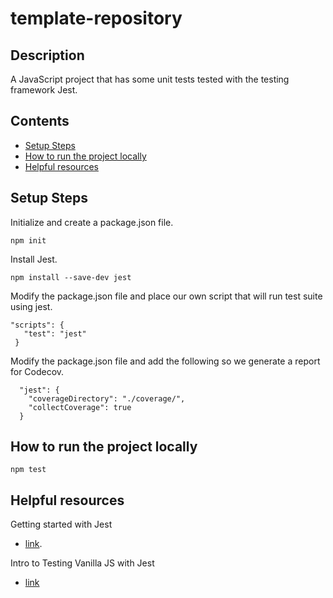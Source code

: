 # template-repository

## Description

A JavaScript project that has some unit tests tested with the testing framework Jest.

## Contents

- [Setup Steps](#setup-steps)
- [How to run the project locally](#how-to-run-the-project-locally)
- [Helpful resources](#helpful-resources)

## Setup Steps

Initialize and create a package.json file.

``` 
npm init
```

Install Jest.

```
npm install --save-dev jest
``` 

Modify the package.json file and place our own script that will run test suite using jest.

```
"scripts": {
   "test": "jest"
 }
```

Modify the package.json file and add the following so we generate a report for Codecov.

```
  "jest": {
    "coverageDirectory": "./coverage/",
    "collectCoverage": true
  }
```

## How to run the project locally

```
npm test
```

## Helpful resources

Getting started with Jest
- [link](https://jestjs.io/docs/en/getting-started).

Intro to Testing Vanilla JS with Jest
- [link](https://medium.com/@karimovj/intro-to-testing-vanilla-js-with-jest-7bbe95c34293)



